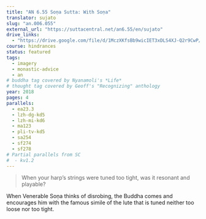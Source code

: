 ```yaml
---
title: "AN 6.55 Soṇa Sutta: With Soṇa"
translator: sujato
slug: "an.006.055"
external_url: "https://suttacentral.net/an6.55/en/sujato"
drive_links:
  - "https://drive.google.com/file/d/1MczXKfsBb9wicIET3xDLS4XJ-Q2r9CwP/view?usp=drivesdk"
course: hindrances
status: featured
tags:
  - imagery
  - monastic-advice
  - an
# buddha tag covered by Nyanamoli's *Life*
# thought tag covered by Geoff's "Recognizing" anthology
year: 2018
pages: 4
parallels:
  - ea23.3
  - lzh-dg-kd5
  - lzh-mi-kd6
  - ma123
  - pli-tv-kd5
  - sa254
  - sf274
  - sf278
# Partial parallels from SC
#  - kv1.2
---
```


> When your harp’s strings were tuned too tight, was it resonant and playable?

When Venerable Soṇa thinks of disrobing, the Buddha comes and encourages him with the famous simile of the lute that is tuned neither too loose nor too tight.

